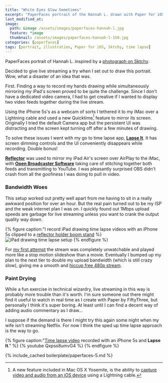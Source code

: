 ```yaml
---
title: "White Eyes Glow Sometimes"
excerpt: "PaperFaces portrait of the Hannah L. drawn with Paper for iOS on an iPad."
last_modified_at: 
image: 
  path: &image /assets/images/paperfaces-hannah-l.jpg 
  feature: *image
  thumbnail: /assets/images/paperfaces-hannah-l-150.jpg
categories: [paperfaces]
tags: [portrait, illustration, Paper for iOS, Sktchy, time lapse]
---
```


PaperFaces portrait of Hannah L. inspired by a [photograph on Sktchy](https://sktchy.com/7gqmFc).

Decided to give live streaming a try when I set out to draw this portrait. Wow, what a disaster of an idea that was.

First. Finding a way to record my hands drawing while simultaneously mirroring my iPad's screen proved to be quite the challenge. Since I don't have a dedicated video camera, I had to get creative if I wanted to display two video feeds together during the live stream.

Using the iPhone 5s's as a webcam of sorts I tethered it to my iMac over a Lightning cable and used a new Quicktime[^yosemite-capture] feature to mirror its screen. Originally I tried the default Camera app but the persistent UI was distracting and the screen kept turning off after a few minutes of drawing. 

To solve these issues I went with my go to time lapse app, [**Lapse It**](http://lapseit.com). It has screen dimming controls and the UI conveniently disappears while recording. Double bonus!

[**Reflector**](http://www.airsquirrels.com/reflector/) was used to mirror my iPad Air's screen over AirPlay to the iMac, with [**Open Broadcaster Software**](https://obsproject.com/) taking care of stitching together both feeds and transmitting to YouTube. I was pleasantly surprised OBS didn't crash from all the goofiness I was doing to pull in video.

[^yosemite-capture]: A new feature included in Mac OS X Yosemite, is the ability to [capture video and audio from an iOS device](http://9to5mac.com/2015/03/21/how-to-record-video-from-phone-to-mac/) using a Lightning cable.

### Bandwidth Woes

This setup worked out pretty well apart from me having to sit in a really awkward position for over an hour. But the real pain turned out to be my ISP and the weak internet plan I was on. I quickly found out 1Mbps upload speeds are garbage for live streaming unless you want to crank the output quality way down.

{% figure caption:"I record iPad drawing time lapse videos with an iPhone 5s clipped to a [reflector holder boom stand](http://www.amazon.com/gp/product/B005XOIFNW/ref=as_li_tl?ie=UTF8&camp=1789&creative=390957&creativeASIN=B005XOIFNW&linkCode=as2&tag=mademist-20&linkId=LG5MJOGKZTN62QOH) %}
![iPad drawing time lapse setup](/assets/images/ipad-drawing-setup.jpg)
{% endfigure %}

For [my first attempt](https://www.youtube.com/watch?v=FH2H9kHduRs) the stream was completely unwatchable and played more like a stop motion slideshow than a movie. Eventually I bumped up my plan to the next tier to double my upload bandwidth (which is still crazy slow), giving me a smooth and [hiccup free 480p stream](https://www.youtube.com/watch?v=OaLAeb7Pc90).

### Paint Drying

While a fun exercise in technical wizardry, live streaming in this way is probably more trouble than it's worth. I'm sure someone out there might find it useful to watch in real time as I create with Paper by FiftyThree, but personally I think it's super boring. At least until I can find a decent way of adding audio commentary as I draw...

I suppose if the demand is there I might try this again some night when my wife isn't streaming Netflix. For now I think the sped up time lapse approach is the way to go.

{% figure caption:"[Time lapse video](https://www.youtube.com/watch?v=qhEtbFlxfm4) recorded with an iPhone 5s and **Lapse It**." %}
{% youtube Qxpss8umvG4 %}
{% endfigure %}

{% include_cached boilerplate/paperfaces-5.md %}
